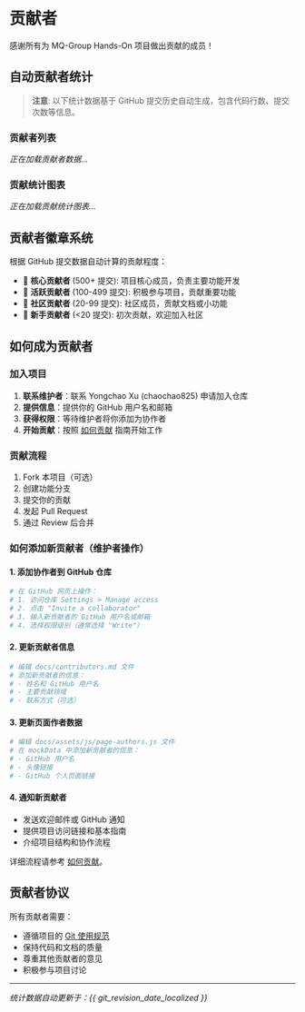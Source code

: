 # 贡献者

感谢所有为 MQ-Group Hands-On 项目做出贡献的成员！

## 自动贡献者统计

> **注意**: 以下统计数据基于 GitHub 提交历史自动生成，包含代码行数、提交次数等信息。

### 贡献者列表

<!-- 此部分将通过 GitHub API 自动更新 -->
<div id="contributors-list">
  <p><em>正在加载贡献者数据...</em></p>
</div>

### 贡献统计图表

<!-- 贡献活动热力图将通过 GitHub API 生成 -->
<div id="contributors-chart">
  <p><em>正在加载贡献统计图表...</em></p>
</div>

## 贡献者徽章系统

根据 GitHub 提交数据自动计算的贡献程度：

- 🥇 **核心贡献者** (500+ 提交): 项目核心成员，负责主要功能开发
- 🥈 **活跃贡献者** (100-499 提交): 积极参与项目，贡献重要功能  
- 🥉 **社区贡献者** (20-99 提交): 社区成员，贡献文档或小功能
- 🌟 **新手贡献者** (<20 提交): 初次贡献，欢迎加入社区

## 如何成为贡献者

### 加入项目
1. **联系维护者**：联系 Yongchao Xu (chaochao825) 申请加入仓库
2. **提供信息**：提供你的 GitHub 用户名和邮箱
3. **获得权限**：等待维护者将你添加为协作者
4. **开始贡献**：按照 [如何贡献](collaboration/how_to_contribute.md) 指南开始工作

### 贡献流程
1. Fork 本项目（可选）
2. 创建功能分支
3. 提交你的贡献
4. 发起 Pull Request
5. 通过 Review 后合并

### 如何添加新贡献者（维护者操作）

#### 1. 添加协作者到 GitHub 仓库
```bash
# 在 GitHub 网页上操作：
# 1. 访问仓库 Settings > Manage access
# 2. 点击 "Invite a collaborator"
# 3. 输入新贡献者的 GitHub 用户名或邮箱
# 4. 选择权限级别（通常选择 "Write"）
```

#### 2. 更新贡献者信息
```bash
# 编辑 docs/contributors.md 文件
# 添加新贡献者的信息：
# - 姓名和 GitHub 用户名
# - 主要贡献领域
# - 联系方式（可选）
```

#### 3. 更新页面作者数据
```bash
# 编辑 docs/assets/js/page-authors.js 文件
# 在 mockData 中添加新贡献者的信息：
# - GitHub 用户名
# - 头像链接
# - GitHub 个人页面链接
```

#### 4. 通知新贡献者
- 发送欢迎邮件或 GitHub 通知
- 提供项目访问链接和基本指南
- 介绍项目结构和协作流程

详细流程请参考 [如何贡献](collaboration/how_to_contribute.md)。

## 贡献者协议

所有贡献者需要：

- 遵循项目的 [Git 使用规范](tutorials/git_usage.md)
- 保持代码和文档的质量
- 尊重其他贡献者的意见
- 积极参与项目讨论

---

*统计数据自动更新于：{{ git_revision_date_localized }}*

<script>
// GitHub API 获取贡献者数据
async function loadContributors() {
  try {
    const response = await fetch('https://api.github.com/repos/MQ-Group/Hands_On/contributors');
    const contributors = await response.json();
    
    let html = '<table><tr><th>贡献者</th><th>提交数</th><th>贡献比例</th><th>GitHub</th></tr>';
    
    contributors.forEach(contributor => {
      const percentage = ((contributor.contributions / contributors.reduce((sum, c) => sum + c.contributions, 0)) * 100).toFixed(1);
      html += `
        <tr>
          <td><img src="${contributor.avatar_url}" width="20" height="20" style="border-radius: 50%;"> ${contributor.login}</td>
          <td>${contributor.contributions}</td>
          <td>${percentage}%</td>
          <td><a href="${contributor.html_url}" target="_blank">@${contributor.login}</a></td>
        </tr>
      `;
    });
    
    html += '</table>';
    document.getElementById('contributors-list').innerHTML = html;
  } catch (error) {
    document.getElementById('contributors-list').innerHTML = '<p><em>无法加载贡献者数据，请检查网络连接。</em></p>';
  }
}

// 页面加载完成后获取数据
document.addEventListener('DOMContentLoaded', loadContributors);
</script>
